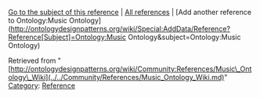 [Go to the subject of this reference](../../Ontology/Music_Ontology.md "Ontology:Music Ontology") | [All references](../../Community/References.1.md "Community:References") | [Add another reference to Ontology:Music Ontology](http://ontologydesignpatterns.org/wiki/Special:AddData/Reference?Reference[Subject]=Ontology:Music Ontology&subject=Ontology:Music Ontology)


Retrieved from "[http://ontologydesignpatterns.org/wiki/Community:References/Music\_Ontology\_Wiki](../../Community/References/Music_Ontology_Wiki.md)"
 [Category](http://ontologydesignpatterns.org/wiki/Special:Categories "Special:Categories"): [Reference](../../Category/Reference.md "Category:Reference")